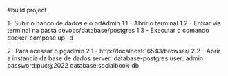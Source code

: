 #build project 

1- Subir o banco de dados e o pdAdmin 
   1.1 - Abrir o terminal 
   1.2 - Entrar via terminal na pasta devops/database/postgres
   1.3 - Executar o comando docker-compose up -d

2- Para acessar o pgadmin 
   2.1 - http://localhost:16543/browser/
   2.2 - Abrir a instancia da base de dados 
         server: database-postgres
         user: admin
         password:puc@2022
         database:socialbook-db